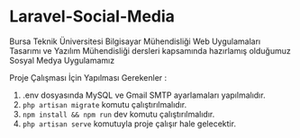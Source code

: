 # Laravel-Social-Media
 Bursa Teknik Üniversitesi Bilgisayar Mühendisliği Web Uygulamaları Tasarımı ve Yazılım Mühendisliği dersleri kapsamında hazırlamış olduğumuz Sosyal Medya Uygulamamız
 
 Proje Çalışması İçin Yapılması Gerekenler : 
 
 1) .env dosyasında MySQL ve Gmail SMTP ayarlamaları yapılmalıdır.
 2) `php artisan migrate` komutu çalıştırılmalıdır.
 3) `npm install && npm run` dev komutu çalıştırılmalıdır.
 4) `php artisan serve` komutuyla  proje çalışır hale gelecektir.
